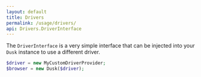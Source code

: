 ```yaml
---
layout: default
title: Drivers
permalink: /usage/drivers/
api: Drivers.DriverInterface
---
```


The `DriverInterface` is a very simple interface that can be injected into your `Dusk` instance to use a different driver.  

~~~php
$driver = new MyCustomDriverProvider;
$browser = new Dusk($driver);
~~~
